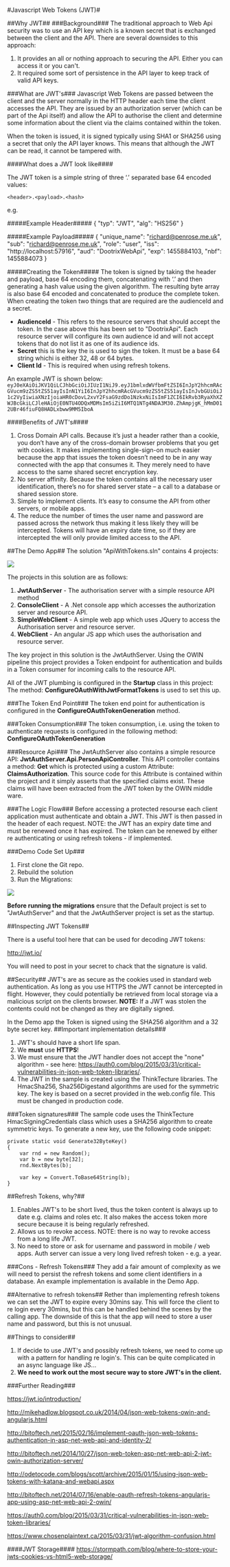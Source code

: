 #Javascript Web Tokens (JWT)#

##Why JWT##
###Background###
The traditional approach to Web Api security was to use an API key which is a known secret that is exchanged between the  client and the API. There are several downsides to this approach:

1. It provides an all or nothing approach to securing the API. Either you can access it or you can't.
2. It required some sort of persistence in the API layer to keep track of valid API keys.

###What are JWT's###
Javascript Web Tokens are passed between the client and the server normally in the HTTP header each time the client accesses the API. They are issued by an authorization server (which can be part of the Api itself) and allow the API to authorise the client and determine some information about the client via the claims contained within the token.

When the token is issued, it is signed typically using SHA1 or SHA256 using a secret that only the API layer knows. This means that although the JWT can be read, it cannot be tampered with.

####What does a JWT look like####

The JWT token is a simple string of three ‘.’ separated base 64 encoded values:

    <header>.<payload>.<hash>

e.g. 

#####Example Header#####
    {
      "typ": "JWT",
      "alg": "HS256"
    }

#####Example Payload#####
    {
      "unique_name": "richard@penrose.me.uk",
      "sub": "richard@penrose.me.uk",
      "role": "user",
      "iss": "http://localhost:57916",
      "aud": "DootrixWebApi",
      "exp": 1455884103,
      "nbf": 1455884073
    }

#####Creating the Token#####
The token is signed by taking the header and payload, base 64 encoding them, concatenating with ‘.’ and then generating a hash value using the given algorithm. The resulting byte array is also base 64 encoded and concatenated to produce the complete token. When creating the token two things that are required are the audienceId and a secret.

- **AudienceId** - This refers to the resource servers that should accept the token. In  the case above this has been set to "DootrixApi". Each resource server will configure its own audience id and will not accept tokens that do not list it as one of its audience ids.
- **Secret** this is the key the is used to sign the token. It must be a base 64 string whichi is either 32, 48 or 64 bytes.
- **Client Id** - This is required when using refresh tokens.
 
An example JWT is shown below: 
    `eyJ0eXAiOiJKV1QiLCJhbGciOiJIUzI1NiJ9.eyJ1bmlxdWVfbmFtZSI6InJpY2hhcmRAcGVucm9zZS5tZS51ayIsInN1YiI6InJpY2hhcmRAcGVucm9zZS5tZS51ayIsInJvbGUiOiJ1c2VyIiwiaXNzIjoiaHR0cDovL2xvY2FsaG9zdDo1NzkxNiIsImF1ZCI6IkRvb3RyaXhXZWJBcGkiLCJleHAiOjE0NTU4ODQxMDMsIm5iZiI6MTQ1NTg4NDA3M30.ZhAmpjgK_hMmD012UBr46fiuFQ8HADLxbww9MM5IboA`

####Benefits of JWT's####
1. Cross Domain API calls. Because it’s just a header rather than a cookie, you don’t have any of the cross-domain browser problems that you get with cookies. It makes implementing single-sign-on much easier because the app that issues the token doesn’t need to be in any way connected with the app that consumes it. They merely need to have access to the same shared secret encryption key.
2. No server affinity. Because the token contains all the necessary user identification, there’s no for shared server state – a call to a database or shared session store.
3. Simple to implement clients. It’s easy to consume the API from other servers, or mobile apps.
4. The reduce the number of times the user name and password are passed across the network thus making it less likely they will be intercepted. Tokens will have an expiry date time, so if they are intercepted the will only provide limited access to the API.

##The Demo App##
The solution "ApiWithTokens.sln" contains 4 projects:

![](http://i.imgur.com/uxVH099.png)

The projects in this solution are as follows:

1. **JwtAuthServer** - The authorisation server with a simple resource API method
2. **ConsoleClient** - A .Net console app which accesses the authorization server and resource API.
3. **SimpleWebClient** - A simple web app which uses JQuery to access the Authorisation server and resource server.
4. **WebClient** - An angular JS app which uses the authorisation and resource server.

The key project in this solution is the JwtAuthServer. Using the OWIN pipeline this project provides a Token endpoint for authentication and builds in a Token consumer for incoming calls to the resource API.

All of the JWT plumbing is configured in the **Startup** class in this project: The method: **ConfigureOAuthWithJwtFormatTokens** is used to set this up.
 
###The Token End Point###
The token end point for authentication is configured in the **ConfigureOAuthTokenGeneration** method.

###Token Consumption###
The token consumption, i.e. using the token to authenticate requests is configured in the following method: **ConfigureOAuthTokenGeneration**

###Resource Api###
The JwtAuthServer also contains a simple resource API: **JwtAuthServer.Api.PersonApiController**. This API controller contains a method: **Get** which is protected using a custom Attribute: **ClaimsAuthorization**. This source code for this Attribute is contained within the project and it simply asserts that the specified claims exist. These claims will have been extracted from the JWT token by the OWIN middle ware.
 
###The Logic  Flow###
Before accessing a protected resourse each client application must authenticate and obtain a JWT. This JWT is then passed in the header of each request. NOTE: the JWT has an expiry date time and must be renewed once it has expired. The token can be renewed by either re authenticating or using refresh tokens - if implemented.  

###Demo Code Set Up###
1. First clone the Git repo.
2. Rebuild the solution
3. Run the Migrations:

![](http://i.imgur.com/SP5m69O.png)

**Before running the migrations** ensure that the Default project is set to "JwtAuthServer" and that the JwtAuthServer project is set as the startup.

##Inspecting  JWT Tokens##

There is a useful tool here that can be used for decoding JWT tokens:

http://jwt.io/

You will need to post in your secret to chack that the signature is valid.

##Security##
JWT's are as secure as the cookies used in standard web authentication. As long as you use HTTPS the JWT cannot be intercepted in flight. However, they could potentially be retrieved from local storage via a malicious script on the clients browser. **NOTE:** If a JWT was stolen the contents could not be changed as they are digitally signed.

In the Demo app the Token is signed using the SHA256 algorithm and a 32 byte secret key.
##Important implementation details###
1. JWT's should have a short life span.
2. We **must** use **HTTPS**!
3. We must ensure that the JWT handler does not accept the "none" algorithm  - see here: https://auth0.com/blog/2015/03/31/critical-vulnerabilities-in-json-web-token-libraries/.
4. The JWT in the sample is created using the ThinkTecture libraries. The HmacSha256, Sha256Digestand algorithms are used for the symmetric key. The key is based on a secret provided in the web.config file. This must be changed in production code.  


###Token signatures###
The sample code uses the ThinkTecture HmacSigningCredentials class which uses a SHA256 algorithm to create symmetric keys. To generate a new key, use the following code snippet:

    private static void Generate32ByteKey()
    {
        var rnd = new Random();
        var b = new byte[32];
        rnd.NextBytes(b);

        var key = Convert.ToBase64String(b);
    }

##Refresh Tokens, why?##
1. Enables JWT's to be short lived, thus the token content is always up to date e.g. claims and roles etc. It also makes the access token more secure because it is being regularly refreshed.
2. Allows us to revoke access. NOTE: there is no way to revoke access from a long life JWT.
3. No need to store or ask for username and password in mobile / web apps. Auth server can issue a very long lived refresh token - e.g. a year.

###Cons - Refresh Tokens###
They add a fair amount of complexity as we will need to persist the refresh tokens and some client identifiers in a database. An example implementation is available in the Demo App.

##Alternative to refresh tokens##
Rether than implementing refresh tokens we can set the JWT to expire every 30mins say. This will force the client to re login every 30mins, but this can be handled behind the scenes by the calling app. The downside of this is that the app will need to store a user name and password, but this is not unusual. 

##Things to consider##
1. If decide to use JWT's and possibly refresh tokens, we need to come up with a pattern for handling re login's. This can be quite complicated in an async language like JS...
2. **We need to work out the most secure way to store JWT's in the client.**

###Further Reading###

https://jwt.io/introduction/

http://mikehadlow.blogspot.co.uk/2014/04/json-web-tokens-owin-and-angularjs.html

http://bitoftech.net/2015/02/16/implement-oauth-json-web-tokens-authentication-in-asp-net-web-api-and-identity-2/

http://bitoftech.net/2014/10/27/json-web-token-asp-net-web-api-2-jwt-owin-authorization-server/

http://odetocode.com/blogs/scott/archive/2015/01/15/using-json-web-tokens-with-katana-and-webapi.aspx

http://bitoftech.net/2014/07/16/enable-oauth-refresh-tokens-angularjs-app-using-asp-net-web-api-2-owin/

https://auth0.com/blog/2015/03/31/critical-vulnerabilities-in-json-web-token-libraries/

https://www.chosenplaintext.ca/2015/03/31/jwt-algorithm-confusion.html

####JWT Storage####
https://stormpath.com/blog/where-to-store-your-jwts-cookies-vs-html5-web-storage/
